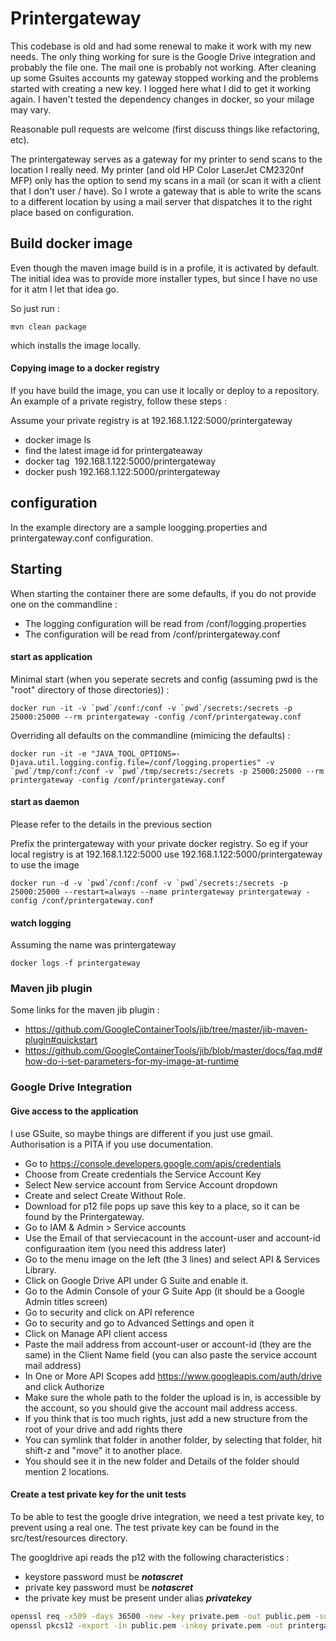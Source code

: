 <!---
   Copyright 2019 Martin van den Bemt

   Licensed under the Apache License, Version 2.0 (the "License");
   you may not use this file except in compliance with the License.
   You may obtain a copy of the License at

       http://www.apache.org/licenses/LICENSE-2.0

   Unless required by applicable law or agreed to in writing, software
   distributed under the License is distributed on an "AS IS" BASIS,
   WITHOUT WARRANTIES OR CONDITIONS OF ANY KIND, either express or implied.
   See the License for the specific language governing permissions and
   limitations under the License.
--->


# Printergateway #

This codebase is old and had some renewal to make it work with my new needs. The only thing working for sure is the Google Drive 
integration and probably the file one. The mail one is probably not working. 
After cleaning up some Gsuites accounts my gateway stopped working and the problems started with creating a new key. 
I logged here what I did to get it working again. I haven't tested the dependency changes in docker, so your milage may vary.

Reasonable pull requests are welcome (first discuss things like refactoring, etc).

The printergateway serves as a gateway for my printer to send scans to the location I really need. My printer
(and old HP Color LaserJet CM2320nf MFP) only has the option to send my scans in a mail 
(or scan it with a client that I don't user / have). So I wrote a gateway that is able to write the scans to a 
different location by using a mail server that dispatches it to the right place based on configuration.

## Build docker image ##

Even though the maven image build is in a profile, it is activated by default. The initial idea was to
provide more installer types, but since I have no use for it atm I let that idea go.

So just run :

```
mvn clean package
```

which installs the image locally.

#### Copying image to a docker registry ####

If you have build the image, you can use it locally or deploy to a repository.
An example of a private registry, follow these steps :

Assume your private registry is at 192.168.1.122:5000/printergateway

* docker image ls
* find the latest image id for printergateaway
* docker tag <image id> 192.168.1.122:5000/printergateway 
* docker push 192.168.1.122:5000/printergateway


## configuration ##
In the example directory are a sample loogging.properties and printergateway.conf configuration.


## Starting ##

When starting the container there are some defaults, if you do not provide one on the commandline  :

* The logging configuration will be read from /conf/logging.properties
* The configuration will be read from /conf/printergateway.conf

#### start as application ####

Minimal start (when you seperate secrets and config (assuming pwd is the "root" directory of those directories)) :
```
docker run -it -v `pwd`/conf:/conf -v `pwd`/secrets:/secrets -p 25000:25000 --rm printergateway -config /conf/printergateway.conf
```

Overriding all defaults on the commandline (mimicing the defaults) :

```
docker run -it -e "JAVA_TOOL_OPTIONS=-Djava.util.logging.config.file=/conf/logging.properties" -v `pwd`/tmp/conf:/conf -v `pwd`/tmp/secrets:/secrets -p 25000:25000 --rm printergateway -config /conf/printergateway.conf
```

#### start as daemon ####

Please refer to the details in the previous section

Prefix the printergateway with your private docker registry. 
So eg if your local registry is at 192.168.1.122:5000 use 192.168.1.122:5000/printergateway to use the image

```
docker run -d -v `pwd`/conf:/conf -v `pwd`/secrets:/secrets -p 25000:25000 --restart=always --name printergateway printergateway -config /conf/printergateway.conf
```

#### watch logging ####
Assuming the name was printergateway
```
docker logs -f printergateway
````

### Maven jib plugin ###
Some links for the maven jib plugin :

* https://github.com/GoogleContainerTools/jib/tree/master/jib-maven-plugin#quickstart
* https://github.com/GoogleContainerTools/jib/blob/master/docs/faq.md#how-do-i-set-parameters-for-my-image-at-runtime

### Google Drive Integration ###

#### Give access to the application ####

I use GSuite, so maybe things are different if you just use gmail.
Authorisation is a PITA if you use documentation. 

 * Go to https://console.developers.google.com/apis/credentials
 * Choose from Create credentials the Service Account Key
 * Select New service account from Service Account dropdown
 * Create and select Create Without Role.
 * Download for p12 file pops up save this key to a place, so it can be found by the Printergateway.
 * Go to IAM & Admin > Service accounts
 * Use the Email of that serviecacount in the account-user and account-id configuraation item (you need this address later)
 * Go to the menu image on the left (the 3 lines) and select API & Services Library.
 * Click on Google Drive API under G Suite and enable it.
 * Go to the Admin Console of your G Suite App (it should be a Google Admin titles screen)
 * Go to security and click on API reference
 * Go to security and go to Advanced Settings and open it
 * Click on Manage API client access
 * Paste the mail address from account-user or account-id (they are the same) in the Client Name field (you can also paste the service account mail address)
 * In One or More API Scopes add https://www.googleapis.com/auth/drive and click Authorize
 * Make sure the whole path to the folder the upload is in, is accessible by the account, so you should give the account mail address access.
 * If you think that is too much rights, just add a new structure from the root of your drive and add rights there
 * You can symlink that folder in another folder, by selecting that folder, hit shift-z and "move" it to another place.
 * You should see it in the new folder and Details of the folder should mention 2 locations.
 

#### Create a test private key for the unit tests ####

To be able to test the google drive integration, we need a test private key, to prevent using a real one. 
The test private key can be found in the src/test/resources directory. 

The googldrive api reads the p12 with the following characteristics :
 * keystore password must be _**notascret**_
 * private key password must be _**notascret**_
 * the private key must be present under alias _**privatekey**_

```bash
openssl req -x509 -days 36500 -new -key private.pem -out public.pem -subj "/CN=printergatewaytest"
openssl pkcs12 -export -in public.pem -inkey private.pem -out printergatewaytestcert.p12 -name "privatekey" -password pass:notasecret
```

